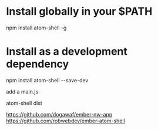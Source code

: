 # Install globally in your $PATH
npm install atom-shell -g

# Install as a development dependency
npm install atom-shell --save-dev


add a main.js

atom-shell dist

https://github.com/dogawaf/ember-nw-app
https://github.com/robwebdev/ember-atom-shell
